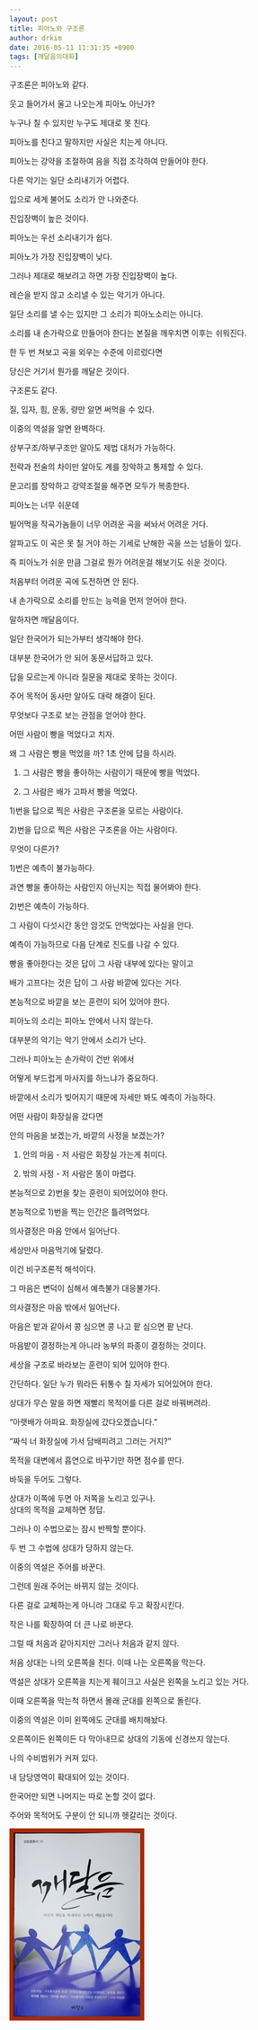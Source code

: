 ```yaml
---
layout: post
title: 피아노와 구조론
author: drkim
date: 2016-05-11 11:31:35 +0900
tags: [깨달음의대화]
---
```

구조론은 피아노와 같다.  
  
웃고 들어가서 울고 나오는게 피아노 아닌가? 

  


누구나 칠 수 있지만 누구도 제대로 못 친다.  
  
피아노를 친다고 말하지만 사실은 치는게 아니다. 

  


피아노는 강약을 조절하여 음을 직접 조각하여 만들어야 한다.  
  
다른 악기는 일단 소리내기가 어렵다. 

  


입으로 세게 불어도 소리가 안 나와준다.  
  
진입장벽이 높은 것이다. 

  


피아노는 우선 소리내기가 쉽다.  
  
피아노가 가장 진입장벽이 낮다. 

  


그러나 제대로 해보려고 하면 가장 진입장벽이 높다.  
  
레슨을 받지 않고 소리낼 수 있는 악기가 아니다. 

  


일단 소리를 낼 수는 있지만 그 소리가 피아노소리는 아니다.   
  
소리를 내 손가락으로 만들어야 한다는 본질을 깨우치면 이후는 쉬워진다. 

  


한 두 번 쳐보고 곡을 외우는 수준에 이르렀다면   
  
당신은 거기서 뭔가를 깨달은 것이다. 

  


구조론도 같다.  
  
질, 입자, 힘, 운동, 량만 알면 써먹을 수 있다. 

  


이중의 역설을 알면 완벽하다.  
  
상부구조/하부구조만 알아도 제법 대처가 가능하다. 

  


전략과 전술의 차이만 알아도 계를 장악하고 통제할 수 있다.  
  
문고리를 장악하고 강약조절을 해주면 모두가 복종한다. 

  


피아노는 너무 쉬운데  
  
빌어먹을 작곡가놈들이 너무 어려운 곡을 써놔서 어려운 거다. 

  


알파고도 이 곡은 못 칠 거야 하는 기세로 난해한 곡을 쓰는 넘들이 있다.  
  
즉 피아노가 쉬운 만큼 그걸로 뭔가 어려운걸 해보기도 쉬운 것이다. 

  


처음부터 어려운 곡에 도전하면 안 된다.  
  
내 손가락으로 소리를 만드는 능력을 먼저 얻어야 한다. 

  


말하자면 깨달음이다.  
  
일단 한국어가 되는가부터 생각해야 한다. 

  


대부분 한국어가 안 되어 동문서답하고 있다.  
  
답을 모르는게 아니라 질문을 제대로 못하는 것이다. 

  


주어 목적어 동사만 알아도 대략 해결이 된다.  
  
무엇보다 구조로 보는 관점을 얻어야 한다. 

  


어떤 사람이 빵을 먹었다고 치자.  
  
왜 그 사람은 빵을 먹었을 까? 1초 안에 답을 하시라. 

  


1) 그 사람은 빵을 좋아하는 사람이기 때문에 빵을 먹었다.  
  
2) 그 사람은 배가 고파서 빵을 먹었다. 

  


1)번을 답으로 찍은 사람은 구조론을 모르는 사람이다.  
  
2)번을 답으로 찍은 사람은 구조론을 아는 사람이다. 

  


무엇이 다른가?  
  
1)번은 예측이 불가능하다. 

  


과연 빵을 좋아하는 사람인지 아닌지는 직접 물어봐야 한다.  
  
2)번은 예측이 가능하다.

  


그 사람이 다섯시간 동안 암것도 안먹었다는 사실을 안다.

예측이 가능하므로 다음 단계로 진도를 나갈 수 있다.  
  


빵을 좋아한다는 것은 답이 그 사람 내부에 있다는 말이고 

배가 고프다는 것은 답이 그 사람 바깥에 있다는 거다.

  


본능적으로 바깥을 보는 훈련이 되어 있어야 한다.  
  
피아노의 소리는 피아노 안에서 나지 않는다. 

  


대부분의 악기는 악기 안에서 소리가 난다.  
  
그러나 피아노는 손가락이 건반 위에서

  


어떻게 부드럽게 마사지를 하느냐가 중요하다.

바깥에서 소리가 빚어지기 때문에 자세만 봐도 예측이 가능하다.

  
  
어떤 사람이 화장실을 갔다면 

안의 마음을 보겠는가, 바깥의 사정을 보겠는가?

  


1) 안의 마음 - 저 사람은 화장실 가는게 취미다.  
  
2) 밖의 사정 - 저 사람은 똥이 마렵다. 

  


본능적으로 2)번을 찾는 훈련이 되어있어야 한다.  
  
본능적으로 1)번을 찍는 인간은 틀려먹었다. 

  


의사결정은 마음 안에서 일어난다.  
  
세상만사 마음먹기에 달렸다. 

  


이건 비구조론적 해석이다.  
  
그 마음은 변덕이 심해서 예측불가 대응불가다. 

  


의사결정은 마음 밖에서 일어난다.  
  
마음은 밭과 같아서 콩 심으면 콩 나고 팥 심으면 팥 난다. 

  


마음밭이 결정하는게 아니라 농부의 파종이 결정하는 것이다.  
  
세상을 구조로 바라보는 훈련이 되어 있어야 한다. 

  


간단하다. 일단 누가 뭐라든 뒤통수 칠 자세가 되어있어야 한다.  
  
상대가 무슨 말을 하면 재빨리 목적어를 다른 걸로 바꿔버려라. 

  


“아랫배가 아파요. 화장실에 갔다오겠습니다.”  
  
“짜식 너 화장실에 가서 담배피려고 그러는 거지?” 

  


목적을 대변에서 흡연으로 바꾸기만 하면 점수를 딴다.  
  
바둑을 두어도 그렇다. 

  


상대가 이쪽에 두면 아 저쪽을 노리고 있구나.    
상대의 목적을 교체하면 정답. 

  


그러나 이 수법으로는 잠시 반짝할 뿐이다.  
  
두 번 그 수법에 상대가 당하지 않는다. 

  


이중의 역설은 주어를 바꾼다.  
  
그런데 원래 주어는 바뀌지 않는 것이다. 

  


다른 걸로 교체하는게 아니라 그대로 두고 확장시킨다.  
  
작은 나를 확장하여 더 큰 나로 바꾼다. 

  


그럴 때 처음과 같아지지만 그러나 처음과 같지 않다.  
  
처음 상대는 나의 오른쪽을 친다. 이때 나는 오른쪽을 막는다. 

  


역설은 상대가 오른쪽을 치는게 훼이크고 사실은 왼쪽을 노리고 있는 거다.  
  
이때 오른쪽을 막는척 하면서 몰래 군대를 왼쪽으로 돌린다. 

  


이중의 역설은 이미 왼쪽에도 군대를 배치해놨다.  
  
오른쪽이든 왼쪽이든 다 막아내므로 상대의 기동에 신경쓰지 않는다. 

  


나의 수비범위가 커져 있다.

내 담당영역이 확대되어 있는 것이다.

  


한국어만 되면 나머지는 따로 논할 것이 없다.  
  
주어와 목적어도 구분이 안 되니까 헷갈리는 것이다. 

  



 ![](/files/attach/images/198/330/708/aDSC01523.JPG)